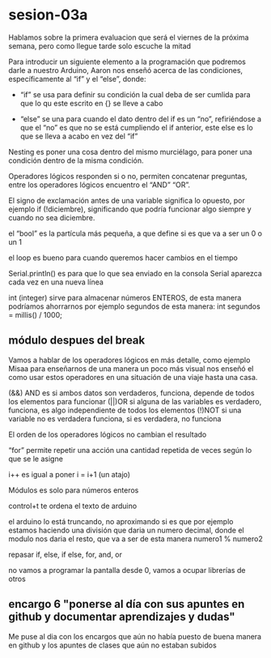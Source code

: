 # sesion-03a

Hablamos sobre la primera evaluacion que será el viernes de la próxima semana, pero como llegue tarde solo escuche la mitad

Para introducir un siguiente elemento a la programación que podremos darle a nuestro Arduino, Aaron nos enseñó acerca de las condiciones, específicamente al “if” y el “else”, donde:

- “if” se usa para definir su condición la cual deba de ser cumlida para que lo qu este escrito en {} se lleve a cabo
  
- “else” se una para cuando el dato dentro del if es un “no”, refiriéndose a que el “no” es que no se está cumpliendo el if anterior,  este else es lo que se lleva a acabo en vez del “if”  

Nesting es poner una cosa dentro del mismo murciélago, para poner una condición dentro de la misma condición.

Operadores lógicos responden si o no, permiten concatenar preguntas, entre los operadores lógicos encuentro el “AND” “OR”.

El signo de exclamación antes de una variable significa lo opuesto, por ejemplo if (!diciembre), significando que podría funcionar algo siempre y cuando no sea diciembre.

el “bool” es la partícula más pequeña,  a que define si es que va a ser un 0 o un 1

el loop es bueno para cuando queremos hacer cambios en el tiempo

Serial.println() es para que lo que sea enviado en la consola Serial aparezca cada vez en una nueva línea

int (integer) sirve para almacenar números ENTEROS, de esta manera podríamos ahorrarnos por ejemplo segundos de esta manera: int segundos = millis() / 1000;

## módulo despues del break

Vamos a hablar de los operadores lógicos en más detalle, como ejemplo Misaa para enseñarnos de una manera un poco más visual nos enseñó el como usar estos operadores en una situación de una viaje hasta una casa.

(&&) AND es si ambos datos son verdaderos, funciona, depende de todos los elementos para funcionar
(||)OR si alguna de las variables es verdadero, funciona, es algo independiente de todos los elementos
(!)NOT si una variable no es verdadera funciona, si es verdadera, no funciona

El orden de los operadores lógicos no cambian el resultado 

“for” permite repetir una acción una cantidad repetida de veces según lo que se le asigne

i++ es igual a poner i = i+1 (un atajo)

Módulos es solo para números enteros

control+t te ordena el texto de arduino

el arduino lo está truncando, no aproximando si es que por ejemplo estamos haciendo una división que daria un numero decimal, donde el modulo nos daria el resto, que va a ser de esta manera numero1 % numero2

repasar if, else, if else, for, and, or

no vamos a programar la pantalla desde 0, vamos a ocupar librerías de otros

## encargo 6 "ponerse al día con sus apuntes en github y documentar aprendizajes y dudas"

Me puse al dia con los encargos que aún no había puesto de buena manera en github y los apuntes de clases que aún no estaban subidos
